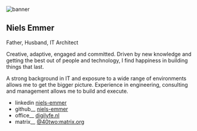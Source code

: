 ![banner](https://niels-emmer.github.io/niels-emmer-banner.png "Niels Emmer - Banner pic")

## Niels Emmer

Father, Husband, IT Architect

Creative, adaptive, engaged and committed. Driven by new knowledge and getting the best out of people and technology, I find happiness in building things that last.

A strong background in IT and exposure to a wide range of environments allows me to get the bigger picture. Experience in engineering, consulting and management allows me to build and execute.

* linkedin [niels-emmer](https://www.linkedin.com/in/niels-emmer/)
* github__ [niels-emmer](https://github.com/niels-emmer)
* office__ [digilyfe.nl](https://digilyfe.nl/)
* matrix__ [@40two:matrix.org](https://matrix.to/#/@40two:matrix.org)
